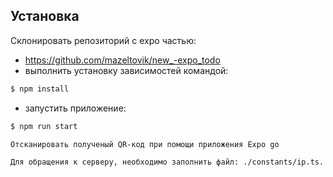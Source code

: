 ## Установка
Склонировать репозиторий с expo частью:
- https://github.com/mazeltovik/new_-expo_todo
- выполнить установку зависимостей командой:
 ```bash
$ npm install
```
- запустить приложение:
```bash
$ npm run start
```
```bash
Отсканировать полученый QR-код при помощи приложения Expo go
```
```bash
Для обращения к серверу, необходимо заполнить файл: ./constants/ip.ts. В файл необходимо вписать свой IP адрес - это позволит обращаться к локальному серверу, для обработки запросов.
```

